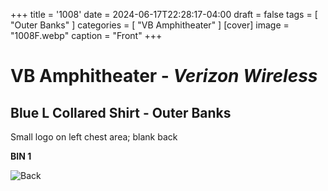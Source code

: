 +++
title = '1008'
date = 2024-06-17T22:28:17-04:00
draft = false
tags = [ "Outer Banks" ]
categories = [ "VB Amphitheater" ]
[cover]
image = "1008F.webp"
caption = "Front"
+++
# VB Amphitheater - *Verizon Wireless*
## Blue L Collared Shirt - Outer Banks
Small logo on left chest area; blank back

**BIN 1**

![Back](/1008B.webp)